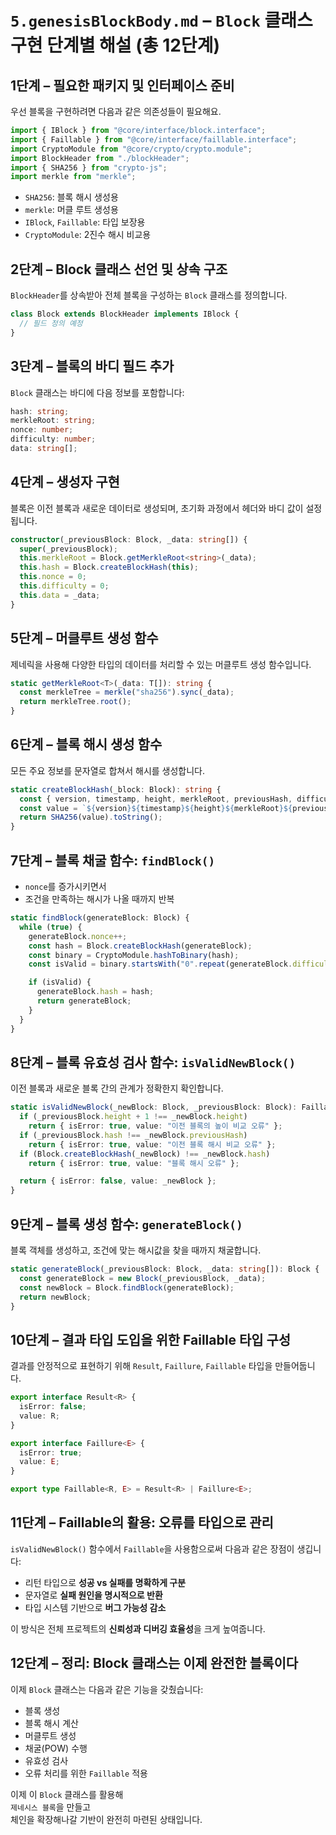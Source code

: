 # `5.genesisBlockBody.md` – `Block` 클래스 구현 단계별 해설 (총 12단계)

## 1단계 – 필요한 패키지 및 인터페이스 준비

우선 블록을 구현하려면 다음과 같은 의존성들이 필요해요.

```ts
import { IBlock } from "@core/interface/block.interface";
import { Faillable } from "@core/interface/faillable.interface";
import CryptoModule from "@core/crypto/crypto.module";
import BlockHeader from "./blockHeader";
import { SHA256 } from "crypto-js";
import merkle from "merkle";
```

- `SHA256`: 블록 해시 생성용
- `merkle`: 머클 루트 생성용
- `IBlock`, `Faillable`: 타입 보장용
- `CryptoModule`: 2진수 해시 비교용

## 2단계 – Block 클래스 선언 및 상속 구조

`BlockHeader`를 상속받아 전체 블록을 구성하는 `Block` 클래스를 정의합니다.

```ts
class Block extends BlockHeader implements IBlock {
  // 필드 정의 예정
}
```

## 3단계 – 블록의 바디 필드 추가

`Block` 클래스는 바디에 다음 정보를 포함합니다:

```ts
hash: string;
merkleRoot: string;
nonce: number;
difficulty: number;
data: string[];
```

## 4단계 – 생성자 구현

블록은 이전 블록과 새로운 데이터로 생성되며, 초기화 과정에서 헤더와 바디 값이 설정됩니다.

```ts
constructor(_previousBlock: Block, _data: string[]) {
  super(_previousBlock);
  this.merkleRoot = Block.getMerkleRoot<string>(_data);
  this.hash = Block.createBlockHash(this);
  this.nonce = 0;
  this.difficulty = 0;
  this.data = _data;
}
```

## 5단계 – 머클루트 생성 함수

제네릭을 사용해 다양한 타입의 데이터를 처리할 수 있는 머클루트 생성 함수입니다.

```ts
static getMerkleRoot<T>(_data: T[]): string {
  const merkleTree = merkle("sha256").sync(_data);
  return merkleTree.root();
}
```

## 6단계 – 블록 해시 생성 함수

모든 주요 정보를 문자열로 합쳐서 해시를 생성합니다.

```ts
static createBlockHash(_block: Block): string {
  const { version, timestamp, height, merkleRoot, previousHash, difficulty, nonce } = _block;
  const value = `${version}${timestamp}${height}${merkleRoot}${previousHash}${difficulty}${nonce}`;
  return SHA256(value).toString();
}
```

## 7단계 – 블록 채굴 함수: `findBlock()`

- `nonce`를 증가시키면서
- 조건을 만족하는 해시가 나올 때까지 반복

```ts
static findBlock(generateBlock: Block) {
  while (true) {
    generateBlock.nonce++;
    const hash = Block.createBlockHash(generateBlock);
    const binary = CryptoModule.hashToBinary(hash);
    const isValid = binary.startsWith("0".repeat(generateBlock.difficulty));

    if (isValid) {
      generateBlock.hash = hash;
      return generateBlock;
    }
  }
}
```

## 8단계 – 블록 유효성 검사 함수: `isValidNewBlock()`

이전 블록과 새로운 블록 간의 관계가 정확한지 확인합니다.

```ts
static isValidNewBlock(_newBlock: Block, _previousBlock: Block): Faillable<Block, string> {
  if (_previousBlock.height + 1 !== _newBlock.height)
    return { isError: true, value: "이전 블록의 높이 비교 오류" };
  if (_previousBlock.hash !== _newBlock.previousHash)
    return { isError: true, value: "이전 블록 해시 비교 오류" };
  if (Block.createBlockHash(_newBlock) !== _newBlock.hash)
    return { isError: true, value: "블록 해시 오류" };

  return { isError: false, value: _newBlock };
}
```

## 9단계 – 블록 생성 함수: `generateBlock()`

블록 객체를 생성하고, 조건에 맞는 해시값을 찾을 때까지 채굴합니다.

```ts
static generateBlock(_previousBlock: Block, _data: string[]): Block {
  const generateBlock = new Block(_previousBlock, _data);
  const newBlock = Block.findBlock(generateBlock);
  return newBlock;
}
```

## 10단계 – 결과 타입 도입을 위한 Faillable 타입 구성

결과를 안정적으로 표현하기 위해 `Result`, `Faillure`, `Faillable` 타입을 만들어둡니다.

```ts
export interface Result<R> {
  isError: false;
  value: R;
}

export interface Faillure<E> {
  isError: true;
  value: E;
}

export type Faillable<R, E> = Result<R> | Faillure<E>;
```

## 11단계 – Faillable의 활용: 오류를 타입으로 관리

`isValidNewBlock()` 함수에서 `Faillable`을 사용함으로써 다음과 같은 장점이 생깁니다:

- 리턴 타입으로 **성공 vs 실패를 명확하게 구분**
- 문자열로 **실패 원인을 명시적으로 반환**
- 타입 시스템 기반으로 **버그 가능성 감소**

이 방식은 전체 프로젝트의 **신뢰성과 디버깅 효율성**을 크게 높여줍니다.

## 12단계 – 정리: Block 클래스는 이제 완전한 블록이다

이제 `Block` 클래스는 다음과 같은 기능을 갖췄습니다:

- 블록 생성
- 블록 해시 계산
- 머클루트 생성
- 채굴(POW) 수행
- 유효성 검사
- 오류 처리를 위한 `Faillable` 적용

이제 이 `Block` 클래스를 활용해  
`제네시스 블록`을 만들고  
체인을 확장해나갈 기반이 완전히 마련된 상태입니다.
